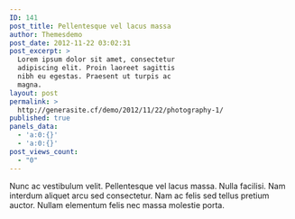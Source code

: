 ```yaml
---
ID: 141
post_title: Pellentesque vel lacus massa
author: Themesdemo
post_date: 2012-11-22 03:02:31
post_excerpt: >
  Lorem ipsum dolor sit amet, consectetur
  adipiscing elit. Proin laoreet sagittis
  nibh eu egestas. Praesent ut turpis ac
  magna.
layout: post
permalink: >
  http://generasite.cf/demo/2012/11/22/photography-1/
published: true
panels_data:
  - 'a:0:{}'
  - 'a:0:{}'
post_views_count:
  - "0"
---
```

Nunc ac vestibulum velit. Pellentesque vel lacus massa. Nulla facilisi. Nam interdum aliquet arcu sed consectetur. Nam ac felis sed tellus pretium auctor. Nullam elementum felis nec massa molestie porta.